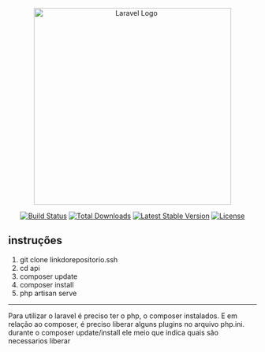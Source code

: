 <p align="center"><a href="https://laravel.com" target="_blank"><img src="https://raw.githubusercontent.com/laravel/art/master/logo-lockup/5%20SVG/2%20CMYK/1%20Full%20Color/laravel-logolockup-cmyk-red.svg" width="400" alt="Laravel Logo"></a></p>

<p align="center">
<a href="https://github.com/laravel/framework/actions"><img src="https://github.com/laravel/framework/workflows/tests/badge.svg" alt="Build Status"></a>
<a href="https://packagist.org/packages/laravel/framework"><img src="https://img.shields.io/packagist/dt/laravel/framework" alt="Total Downloads"></a>
<a href="https://packagist.org/packages/laravel/framework"><img src="https://img.shields.io/packagist/v/laravel/framework" alt="Latest Stable Version"></a>
<a href="https://packagist.org/packages/laravel/framework"><img src="https://img.shields.io/packagist/l/laravel/framework" alt="License"></a>
</p>

## instruções

<ol>
    <li>
        git clone linkdorepositorio.ssh
    </li>
    <li>
        cd api
    </li>
    <li>
        composer update
    </li>
    <li>
        composer install
    </li>
    <li>
        php artisan serve
    </li>
</ol>
<hr>
<p>
    Para utilizar o laravel é preciso ter o php, o composer instalados. E em relação ao composer, é preciso liberar alguns plugins no arquivo php.ini. durante o composer update/install ele meio que indica quais são necessarios liberar
</p>


